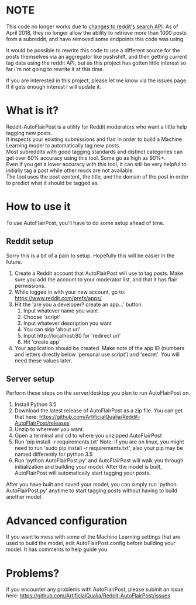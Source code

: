 # NOTE

This code no longer works due to [changes to reddit's search API](https://www.reddit.com/r/changelog/comments/7tus5f/update_to_search_api/).  As of April 2018, they no longer allow the ability to retrieve more than 1000 posts from a subreddit, and have removed some endpoints this code was using.

It would be possible to rewrite this code to use a different source for the posts themselves via an aggregator like pushshift, and then getting current tag data using the reddit API, but as this project has gotten little interest so far I'm not going to rewrite it at this time.

If you are interested in this project, please let me know via the issues page.  If it gets enough interest I will update it.

# What is it?
Reddit-AutoFlairPost is a utility for Reddit moderators who want a little help tagging new posts.  
It inspects your existing submissions and flair in order to build a Machine Learning model to automatically tag new posts.  
Most subreddits with good tagging standards and distinct categories can get over 60% accuracy using this tool.  Some go as high as 90%+.  
Even if you get a lower accuracy with this tool, it can still be very helpful to initially tag a post while other mods are not available.  
The tool uses the post content, the title, and the domain of the post in order to predict what it should be tagged as.

# How to use it
To use AutoFlairPost, you'll have to do some setup ahead of time.
## Reddit setup
Sorry this is a bit of a pain to setup.  Hopefully this will be easier in the future.  
1. Create a Reddit account that AutoFlairPost will use to tag posts.  Make sure you add the account to your moderator list, and that it has flair permissions.  
2. While logged in with your new account, go to: https://www.reddit.com/prefs/apps/
3. Hit the 'are you a developer? create an app...' button.
    1. Input whatever name you want
    2. Choose 'script'
    3. Input whatever description you want
    4. You can skip 'about url'
    5. Input http://localhost:80 for 'redirect uri'
    6. Hit 'create app'
4. Your application should be created.  Make note of the app ID (numbers and letters directly below 'personal use script') and 'secret'.  You will need these values later.  
## Server setup
Perform these steps on the server/desktop you plan to run AutoFlairPost on.  
1. Install Python 3.5
2. Download the latest release of AutoFlairPost as a zip file.  You can get that here: https://github.com/ArtificialQualia/Reddit-AutoFlairPost/releases
3. Unzip to wherever you want.
4. Open a terminal and cd to where you unzipped AutoFlairPost
5. Run 'pip install -r requirements.txt'  Note: if you are on linux, you might need to run 'sudo pip install -r requirements.txt', also your pip may be named differently for python 3.5
6. Run 'python AutoFlairPost.py' and AutoFlairPost will walk you through initialization and building your model.  After the model is built, AutoFlairPost will automatically start tagging your posts.

After you have built and saved your model, you can simply run 'python AutoFlairPost.py' anytime to start tagging posts without having to build another model.

# Advanced configuration
If you want to mess with some of the Machine Learning settings that are used to build the model, edit AutoFlairPost.config before building your model.  It has comments to help guide you.

# Problems?
If you encounter any problems with AutoFlairPost, please submit an issue here: https://github.com/ArtificialQualia/Reddit-AutoFlairPost/issues

